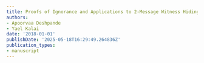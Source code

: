 ```yaml
---
title: Proofs of Ignorance and Applications to 2-Message Witness Hiding
authors:
- Apoorvaa Deshpande
- Yael Kalai
date: '2018-01-01'
publishDate: '2025-05-18T16:29:49.264836Z'
publication_types:
- manuscript
---
```

